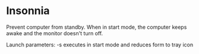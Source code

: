 # Insonnia
Prevent computer from standby.
When in start mode, the computer keeps awake and the monitor doesn't turn off.

Launch parameters:
-s  executes in start mode and reduces form to tray icon
